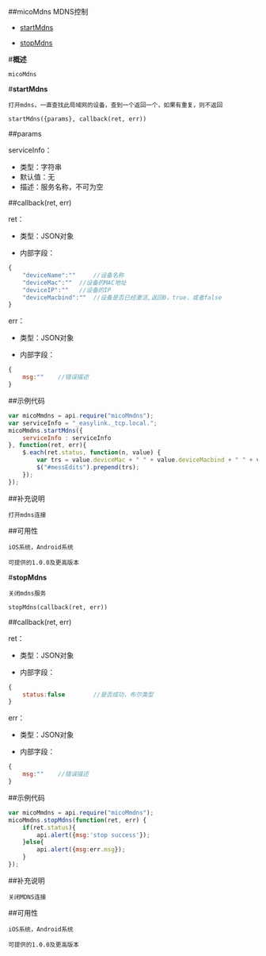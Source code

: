 ##micoMdns
	MDNS控制

* [startMdns](#1)

* [stopMdns](#2)


#**概述**

	micoMdns

#**startMdns**<div id="1"></div>

	打开mdns，一直查找此局域网的设备，查到一个返回一个，如果有重复，则不返回

	startMdns({params}, callback(ret, err))

##params

serviceInfo：

- 类型：字符串
- 默认值：无
- 描述：服务名称，不可为空

##callback(ret, err)

ret：

- 类型：JSON对象

- 内部字段：

```js
{
	"deviceName":""		//设备名称
	"deviceMac":""	//设备的MAC地址
	"deviceIP":""	//设备的IP
	"deviceMacbind":""	//设备是否已经激活,返回0，true，或者false
}
```

err：

- 类型：JSON对象

- 内部字段：

```js
{
	msg:""    //错误描述
}
```

##示例代码

```js
var micoMmdns = api.require("micoMmdns");
var serviceInfo = "_easylink._tcp.local.";
micoMmdns.startMdns({
	serviceInfo : serviceInfo
}, function(ret, err){
	$.each(ret.status, function(n, value) {
		var trs = value.deviceMac + " " + value.deviceMacbind + " " + value.deviceIP + "<br/>";
		$("#messEdits").prepend(trs);
	});
});
```

##补充说明

	打开mdns连接

##可用性

	iOS系统，Android系统

	可提供的1.0.0及更高版本


#**stopMdns**<div id="5"></div>

	关闭mdns服务

	stopMdns(callback(ret, err))

##callback(ret, err)

ret：

- 类型：JSON对象

- 内部字段：

```js
{
	status:false		//是否成功，布尔类型
}
```

err：

- 类型：JSON对象

- 内部字段：

```js
{
	msg:""    //错误描述
}
```
##示例代码

```js
var micoMmdns = api.require("micoMmdns");
micoMmdns.stopMdns(function(ret, err) {
	if(ret.status){
		api.alert({msg:'stop success'});
    }else{
		api.alert({msg:err.msg});
    }
});
```

##补充说明

	关闭MDNS连接

##可用性

	iOS系统，Android系统

	可提供的1.0.0及更高版本